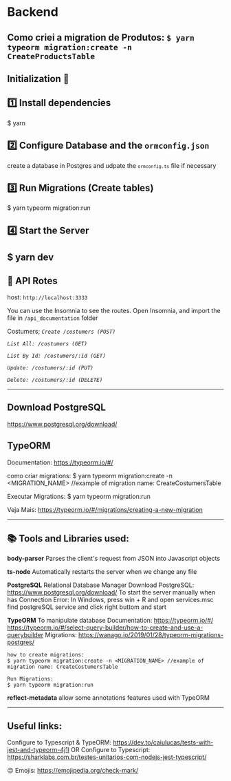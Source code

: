 # Backend

Como criei a migration de Produtos:
``$ yarn typeorm migration:create -n CreateProductsTable``
---------
## Initialization 🚀

## 1️⃣ Install dependencies
$ yarn

## 2️⃣ Configure Database and the `ormconfig.json`
create a database in Postgres and udpate the <code>`ormconfig.ts`</code> file if necessary

## 3️⃣ Run Migrations (Create tables)
$ yarn typeorm migration:run

## 4️⃣ Start the Server
$ yarn dev
----------------

## 🚚 API Rotes
host: <code>http://localhost:3333</code>

You can use the Insomnia to see the routes.
Open Insomnia, and import the file in `/api_documentation` folder

Costumers;
*``Create /costumers (POST)``*

*``List All: /costumers (GET)``*

*``List By Id: /costumers/:id (GET)``*

*``Update: /costumers/:id (PUT)``*

*``Delete: /costumers/:id (DELETE)``*

------------------
## Download PostgreSQL
https://www.postgresql.org/download/

## TypeORM
Documentation: https://typeorm.io/#/

como criar migrations:
$ yarn typeorm migration:create -n <MIGRATION_NAME> //example of migration name: CreateCostumersTable

Executar Migrations:
$ yarn typeorm migration:run

Veja Mais: https://typeorm.io/#/migrations/creating-a-new-migration

------------------
## 📚 Tools and Libraries used:
**body-parser**
Parses the client's request from JSON into Javascript objects

**ts-node**
Automatically restarts the server when we change any file

**PostgreSQL**
Relational Database Manager
Download PostgreSQL: https://www.postgresql.org/download/
To start the server manually when has Connection Error: 
    In Windows, press win + R and open services.msc
    find postgreSQL service and click right buttom and start

**TypeORM**
To manipulate database
Documentation: https://typeorm.io/#/
https://typeorm.io/#/select-query-builder/how-to-create-and-use-a-querybuilder
Migrations: https://wanago.io/2019/01/28/typeorm-migrations-postgres/

    how to create migrations:
    $ yarn typeorm migration:create -n <MIGRATION_NAME> //example of migration name: CreateCostumersTable

    Run Migrations:
    $ yarn typeorm migration:run

**reflect-metadata**
allow some annotations features used with TypeORM


---------------------
## Useful links:
Configure to Typescript & TypeORM: https://dev.to/caiulucas/tests-with-jest-and-typeorm-4j1l
OR Configure to Typescript: https://sharklabs.com.br/testes-unitarios-com-nodejs-jest-typescript/

😉 Emojis: https://emojipedia.org/check-mark/